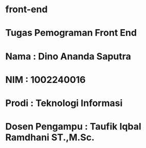 # front-end
# Tugas Pemograman Front End
# Nama : Dino Ananda Saputra
# NIM : 1002240016
# Prodi : Teknologi Informasi
# Dosen Pengampu : Taufik Iqbal Ramdhani ST.,M.Sc.
